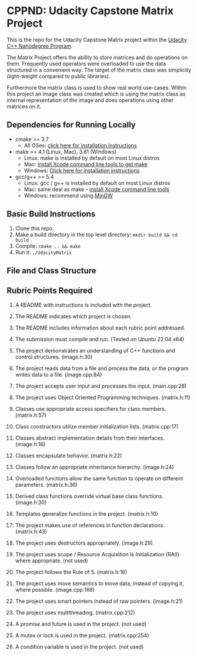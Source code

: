 # CPPND: Udacity Capstone Matrix Project

This is the repo for the Udacity Capstone Matrix project within the [Udacity C++ Nanodegree Program](https://www.udacity.com/course/c-plus-plus-nanodegree--nd213).

The Matrix Project offers the ability to store matrices and do operations on them. Frequently used operators were overloaded to use the data structured in a convenient way. The target of the matrix class was simplicity (light-weight compared to public libraries).

Furthermore the matrix class is used to show real world use-cases. 
Within this project an image class was created which is using the matrix class as internal representation of the image and does operations using other matrices on it. 

## Dependencies for Running Locally
* cmake >= 3.7
  * All OSes: [click here for installation instructions](https://cmake.org/install/)
* make >= 4.1 (Linux, Mac), 3.81 (Windows)
  * Linux: make is installed by default on most Linux distros
  * Mac: [install Xcode command line tools to get make](https://developer.apple.com/xcode/features/)
  * Windows: [Click here for installation instructions](http://gnuwin32.sourceforge.net/packages/make.htm)
* gcc/g++ >= 5.4
  * Linux: gcc / g++ is installed by default on most Linux distros
  * Mac: same deal as make - [install Xcode command line tools](https://developer.apple.com/xcode/features/)
  * Windows: recommend using [MinGW](http://www.mingw.org/)

## Basic Build Instructions

1. Clone this repo.
2. Make a build directory in the top level directory: `mkdir build && cd build`
3. Compile: `cmake .. && make`
4. Run it: `./UdacityMatrix`

## File and Class Structure

## Rubric Points Required 
1. A README with instructions is included with the project.
2. The README indicates which project is chosen.
3. The README includes information about each rubric point addressed.

4. The submission must compile and run. (Tested on Ubuntu 22.04 x64)

5. The project demonstrates an understanding of C++ functions and control structures. (image.h:30)
6. The project reads data from a file and process the data, or the program writes data to a file. (image.cpp:84)
7. The project accepts user input and processes the input. (main.cpp:28)

8. The project uses Object Oriented Programming techniques. (matrix.h:11)
9. Classes use appropriate access specifiers for class members. (matrix.h:57)
10. Class constructors utilize member initialization lists. (matrix.cpp:17)
11. Classes abstract implementation details from their interfaces. (image.h:16)
12. Classes encapsulate behavior. (matrix.h:22)
13. Classes follow an appropriate inheritance hierarchy. (image.h:24)
14. Overloaded functions allow the same function to operate on different parameters. (matrix.h:36)
15. Derived class functions override virtual base class functions. (image.h:30)
16. Templates generalize functions in the project. (matrix.h:10)

17. The project makes use of references in function declarations. (matrix.h:43)
18. The project uses destructors appropriately. (image.h:29)
19. The project uses scope / Resource Acquisition Is Initialization (RAII) where appropriate. (not used)
20. The project follows the Rule of 5. (matrix.h:16)
21. The project uses move semantics to move data, instead of copying it, where possible. (image.cpp:188)
22. The project uses smart pointers instead of raw pointers. (image.h:21)

23. The project uses multithreading. (matrix.cpp:212)
24. A promise and future is used in the project. (not used)
25. A mutex or lock is used in the project. (matrix.cpp:254)
26. A condition variable is used in the project. (not used)


